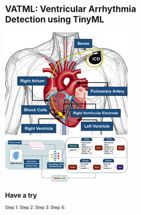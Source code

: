# VATML: Ventricular Arrhythmia Detection using TinyML #
<img src="/images/setup.png" alt="Setup Image" width="400"/> <img src="/images/flow.png" alt="Flow Image" width="400"/>

## Have a try ##
  Step 1: 
  Step 2: 
  Step 3: 
  Step 4: 
 


  


